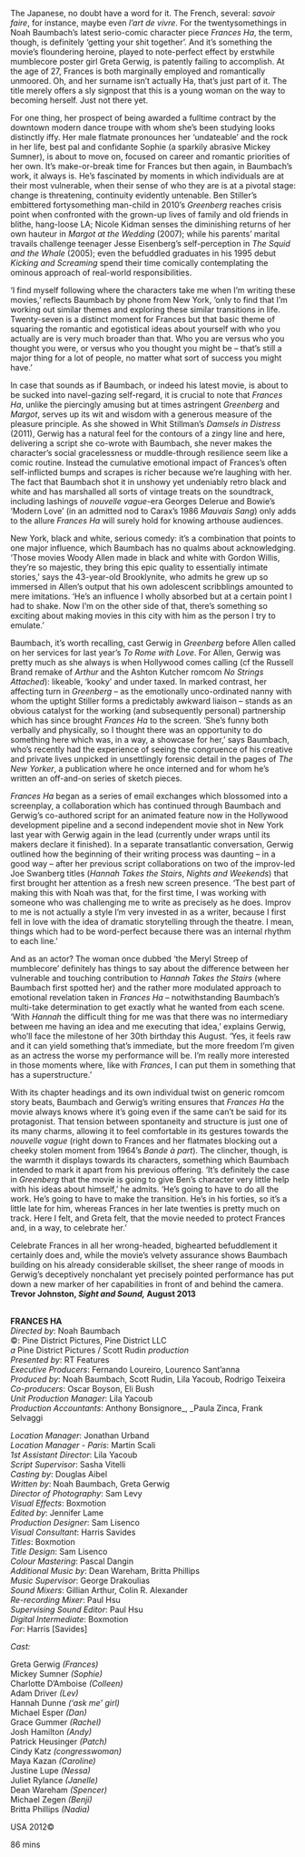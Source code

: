 
The Japanese, no doubt have a word for it. The French, several: _savoir faire_, for instance, maybe even _l’art de vivre_. For the twentysomethings in Noah Baumbach’s latest serio-comic character piece _Frances Ha_, the term, though, is definitely ‘getting your shit together’. And it’s something the movie’s floundering heroine, played to note-perfect effect by erstwhile mumblecore poster girl Greta Gerwig, is patently failing to accomplish. At the age of 27, Frances is both marginally employed and romantically unmoored. Oh, and her surname isn’t actually Ha, that’s just part of it. The title merely offers a sly signpost that this is a young woman on the way to becoming herself. Just not there yet.

For one thing, her prospect of being awarded a fulltime contract by the downtown modern dance troupe with whom she’s been studying looks distinctly iffy. Her male flatmate pronounces her ‘undateable’ and the rock in her life, best pal and confidante Sophie (a sparkily abrasive Mickey Sumner), is about to move on, focused on career and romantic priorities of her own. It’s make-or-break time for Frances but then again, in Baumbach’s work, it always is. He’s fascinated by moments in which individuals are at their most vulnerable, when their sense of who they are is at a pivotal stage: change is threatening, continuity evidently untenable. Ben Stiller’s embittered fortysomething man-child in 2010’s _Greenberg_ reaches crisis point when confronted with the grown-up lives of family and old friends in blithe, hang-loose LA; Nicole Kidman senses the diminishing returns of her own hauteur in _Margot at the Wedding_ (2007); while his parents’ marital travails challenge teenager Jesse Eisenberg’s self-perception in _The Squid and the Whale_ (2005); even the befuddled graduates in his 1995 debut _Kicking and Screaming_ spend their time comically contemplating the ominous approach of real-world responsibilities.

‘I find myself following where the characters take me when I’m writing these movies,’ reflects Baumbach by phone from New York, ‘only to find that I’m working out similar themes and exploring these similar transitions in life. Twenty-seven is a distinct moment for Frances but that basic theme of squaring the romantic and egotistical ideas about yourself with who you actually are is very much broader than that. Who you are versus who you thought you were, or versus who you thought you might be – that’s still a major thing for a lot of people, no matter what sort of success you might have.’

In case that sounds as if Baumbach, or indeed his latest movie, is about to be sucked into navel-gazing self-regard, it is crucial to note that _Frances Ha_, unlike the piercingly amusing but at times astringent _Greenberg_ and _Margot_, serves up its wit and wisdom with a generous measure of the pleasure principle. As she showed in Whit Stillman’s _Damsels in Distress_ (2011), Gerwig has a natural feel for the contours of a zingy line and here, delivering a script she co-wrote with Baumbach, she never makes the character’s social gracelessness or muddle-through resilience seem like a comic routine. Instead the cumulative emotional impact of Frances’s often self-inflicted bumps and scrapes is richer because we’re laughing with her. The fact that Baumbach shot it in unshowy yet undeniably retro black and white and has marshalled all sorts of vintage treats on the soundtrack, including lashings of _nouvelle vague_-era Georges Delerue and Bowie’s ‘Modern Love’ (in an admitted nod to Carax’s 1986 _Mauvais Sang_) only adds to the allure _Frances Ha_ will surely hold for knowing arthouse audiences.

New York, black and white, serious comedy: it’s a combination that points to one major influence, which Baumbach has no qualms about acknowledging. ‘Those movies Woody Allen made in black and white with Gordon Willis, they’re so majestic, they bring this epic quality to essentially intimate stories,’ says the 43-year-old Brooklynite, who admits he grew up so immersed in Allen’s output that his own adolescent scribblings amounted to mere imitations. ‘He’s an influence I wholly absorbed but at a certain point I had to shake. Now I’m on the other side of that, there’s something so exciting about making movies in this city with him as the person I try to emulate.’

Baumbach, it’s worth recalling, cast Gerwig in _Greenberg_ before Allen called on her services for last year’s _To Rome with Love_. For Allen, Gerwig was pretty much as she always is when Hollywood comes calling (cf the Russell Brand remake of _Arthur_ and the Ashton Kutcher romcom _No Strings Attached_): likeable, ‘kooky’ and under taxed. In marked contrast, her affecting turn in _Greenberg_ – as the emotionally unco-ordinated nanny with whom the uptight Stiller forms a predictably awkward liaison – stands as an obvious catalyst for the working (and subsequently personal) partnership which has since brought _Frances Ha_ to the screen. ‘She’s funny both verbally and physically, so I thought there was an opportunity to do something here which was, in a way, a showcase for her,’ says Baumbach, who’s recently had the experience of seeing the congruence of his creative and private lives unpicked in unsettlingly forensic detail in the pages of _The New Yorker_, a publication where he once interned and for whom he’s written an off-and-on series of sketch pieces.

_Frances Ha_ began as a series of email exchanges which blossomed into a screenplay, a collaboration which has continued through Baumbach and Gerwig’s co-authored script for an animated feature now in the Hollywood development pipeline and a second independent movie shot in New York last year with Gerwig again in the lead (currently under wraps until its makers declare it finished). In a separate transatlantic conversation, Gerwig outlined how the beginning of their writing process was daunting – in a good way – after her previous script collaborations on two of the improv-led Joe Swanberg titles (_Hannah Takes the Stairs_, _Nights and Weekends_) that first brought her attention as a fresh new screen presence. ‘The best part of making this with Noah was that, for the first time, I was working with someone who was challenging me to write as precisely as he does. Improv to me is not actually a style I’m very invested in as a writer, because I first fell in love with the idea of dramatic storytelling through the theatre. I mean, things which had to be word-perfect because there was an internal rhythm to each line.’

And as an actor? The woman once dubbed ‘the Meryl Streep of mumblecore’ definitely has things to say about the difference between her vulnerable and touching contribution to _Hannah Takes the Stairs_ (where Baumbach first spotted her) and the rather more modulated approach to emotional revelation taken in _Frances Ha_ – notwithstanding Baumbach’s multi-take determination to get exactly what he wanted from each scene. ‘With _Hannah_ the difficult thing for me was that there was no intermediary between me having an idea and me executing that idea,’ explains Gerwig, who’ll face the milestone of her 30th birthday this August. ‘Yes, it feels raw and it can yield something that’s immediate, but the more freedom I’m given as an actress the worse my performance will be. I’m really more interested in those moments where, like with _Frances_, I can put them in something that has a superstructure.’

With its chapter headings and its own individual twist on generic romcom story beats, Baumbach and Gerwig’s writing ensures that _Frances Ha_ the movie always knows where it’s going even if the same can’t be said for its protagonist. That tension between spontaneity and structure is just one of its many charms, allowing it to feel comfortable in its gestures towards the _nouvelle vague_ (right down to Frances and her flatmates blocking out a cheeky stolen moment from 1964’s _Bande à part_). The clincher, though, is the warmth it displays towards its characters, something which Baumbach intended to mark it apart from his previous offering. ‘It’s definitely the case in _Greenberg_ that the movie is going to give Ben’s character very little help with his ideas about himself,’ he admits. ‘He’s going to have to do all the work. He’s going to have to make the transition. He’s in his forties, so it’s a little late for him, whereas Frances in her late twenties is pretty much on track. Here I felt, and Greta felt, that the movie needed to protect Frances and, in a way, to celebrate her.’

Celebrate Frances in all her wrong-headed, bighearted befuddlement it certainly does and, while the movie’s velvety assurance shows Baumbach building on his already considerable skillset, the sheer range of moods in Gerwig’s deceptively nonchalant yet precisely pointed performance has put down a new marker of her capabilities in front of and behind the camera.  
**Trevor Johnston, _Sight and Sound,_ August 2013**
<br><br>

**FRANCES HA**  
_Directed by_: Noah Baumbach  
©: Pine District Pictures, Pine District LLC  
_a_ Pine District Pictures  / Scott Rudin _production_  
_Presented by_: RT Features  
_Executive Producers_: Fernando Loureiro,  Lourenco Sant’anna  
_Produced by_: Noah Baumbach, Scott Rudin,  Lila Yacoub, Rodrigo Teixeira  
_Co-producers_: Oscar Boyson, Eli Bush  
_Unit Production Manager_: Lila Yacoub  
_Production Accountants_: Anthony Bonsignore_,  _Paula Zinca, Frank Selvaggi

_Location Manager_: Jonathan Urband  
_Location Manager - Paris_: Martin Scali  
_1st Assistant Director_: Lila Yacoub  
_Script Supervisor_: Sasha Vitelli  
_Casting by_: Douglas Aibel  
_Written by_: Noah Baumbach, Greta Gerwig  
_Director of Photography_: Sam Levy  
_Visual Effects_: Boxmotion  
_Edited by_: Jennifer Lame  
_Production Designer_: Sam Lisenco  
_Visual Consultant_: Harris Savides  
_Titles_: Boxmotion  
_Title Design_: Sam Lisenco  
_Colour Mastering_: Pascal Dangin  
_Additional Music by_: Dean Wareham, Britta Phillips  
_Music Supervisor_: George Drakoulias  
_Sound Mixers_: Gillian Arthur, Colin R. Alexander  
_Re-recording Mixer_: Paul Hsu  
_Supervising Sound Editor_: Paul Hsu  
_Digital Intermediate_: Boxmotion  
_For_: Harris [Savides]

_Cast:_

Greta Gerwig _(Frances)_  
Mickey Sumner _(Sophie)_  
Charlotte D’Amboise _(Colleen)_  
Adam Driver _(Lev)_  
Hannah Dunne _(‘ask me’ girl)_  
Michael Esper _(Dan)_  
Grace Gummer _(Rachel)_  
Josh Hamilton _(Andy)_  
Patrick Heusinger _(Patch)_  
Cindy Katz _(congresswoman)_  
Maya Kazan _(Caroline)_  
Justine Lupe _(Nessa)_  
Juliet Rylance _(Janelle)_  
Dean Wareham _(Spencer)_  
Michael Zegen _(Benji)_  
Britta Phillips _(Nadia)_

USA 2012©

86 mins
<!--stackedit_data:
eyJoaXN0b3J5IjpbLTQ2MDA3NDE3Ml19
-->